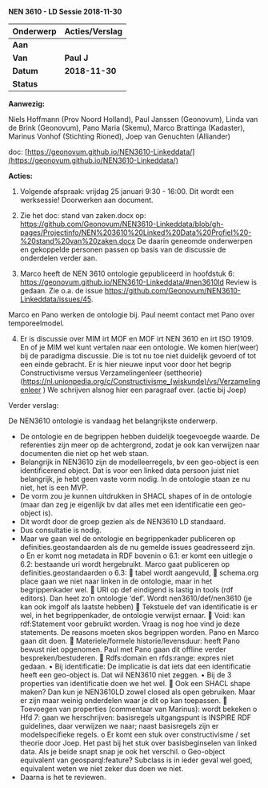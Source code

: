 ﻿**NEN 3610 - LD Sessie 2018-11-30**

| **Onderwerp** | **Acties/Verslag** |
| --- | --- |
| **Aan** |   |
| **Van** | **Paul J** |
| **Datum** | **2018-11-30** |
| **Status** |   |

**Aanwezig:**

Niels Hoffmann (Prov Noord Holland), Paul Janssen (Geonovum), Linda van de Brink (Geonovum), Pano Maria (Skemu), Marco Brattinga (Kadaster), Marinus Vonhof (Stichting Rioned), Joep van Genuchten (Alliander)

doc: [https://geonovum.github.io/NEN3610-Linkeddata/](https://geonovum.github.io/NEN3610-Linkeddata/)



**Acties:**

1) Volgende afspraak: vrijdag 25 januari 9:30 - 16:00. Dit wordt een werksessie! Doorwerken aan document.

2) Zie het doc: stand van zaken.docx op: https://github.com/Geonovum/NEN3610-Linkeddata/blob/gh-pages/Projectinfo/NEN%203610%20Linked%20Data%20Profiel%20-%20stand%20van%20zaken.docx
De daarin geneomde onderwerpen en gekoppelde personen passen op basis van de discussie de onderdelen verder aan.

3) Marco heeft de NEN 3610 ontologie gepubliceerd in hoofdstuk 6: https://geonovum.github.io/NEN3610-Linkeddata/#nen3610ld
Review is gedaan. Zie o.a. de issue https://github.com/Geonovum/NEN3610-Linkeddata/issues/45.

Marco en Pano werken de ontologie bij. Paul neemt contact met Pano over temporeelmodel.

4) Er is discussie over MIM irt MOF en MOF irt NEN 3610 en irt ISO 19109. En of je MIM wel kunt vertalen naar een ontologie. We komen hier(weer) bij de paradigma discussie. Die is tot nu toe niet duidelijk gevoerd of tot een einde gebracht. Er is hier nieuwe input voor door het begrip Constructivisme versus Verzamelingenleer (settheorie) (https://nl.unionpedia.org/c/Constructivisme_(wiskunde)/vs/Verzamelingenleer ) We schrijven alsnog hier een paragraaf over. (actie bij Joep)



Verder verslag:

De NEN3610 ontologie is vandaag het belangrijkste onderwerp.
-	De ontologie en de begrippen hebben duidelijk toegevoegde waarde. De referenties zijn meer op de achtergrond, zodat je ook kan verwijzen naar documenten 	die niet op het web staan. 
-	Belangrijk in NEN3610 zijn de modelleerregels, bv een geo-object is een identificerend object. Dat is voor een linked data persoon juist niet belangrijk, je hebt geen vaste vorm nodig. In de ontologie staan ze nu niet, het is een MVP. 
-	De vorm zou je kunnen uitdrukken in SHACL shapes of in de ontologie (maar dan zeg je eigenlijk bv dat alles met een identificatie een geo-object is). 
-	Dit wordt door de groep gezien als de NEN3610 LD standaard. 
-	Dus consultatie is nodig. 
-	Maar we gaan wel de ontologie en begrippenkader publiceren op definities.geostandaarden als de nu gemelde issues geadresseerd zijn. 
	o	En er komt nog metadata in RDF bovenin
	o	6.1: er komt een uitlegje
	o	6.2: bestaande uri wordt hergebruikt. Marco gaat publiceren op definities.geostandaarden
	o	6.3: 
			tabel wordt aangevuld, 
			schema.org place gaan we niet naar linken in de ontologie, maar in het begrippenkader wel. 
			URI op def eindigend is lastig in tools (rdf editors). Dan heet zo’n ontologie ‘def’. Wordt nen3610/def/nen3610 (je kan ook imgolf als laatste hebben)
			Tekstuele def van identificatie is er wel, in het begrippenkader, de ontologie verwijst ernaar.
			Void: kan rdf:Statement voor gebruikt worden. Vraag is nog hoe vind je deze statements. De reasons moeten skos begrippen worden. Pano en Marco gaan dit doen. 
			Materiele/formele historie/levensduur: heeft Pano bewust niet opgenomen. Paul met Pano gaan dit offline verder bespreken/bestuderen. 
			Rdfs:domain en rfds:range: expres niet gedaan. 
			•	Bij identificatie: De implicatie is dat iets dat een identificatie heeft een geo-object is. Dat wil NEN3610 niet zeggen. 
			•	Bij de 3 properties van identificatie doen we het wel.
			Ook een SHACL shape maken? Dan kun je NEN3610LD zowel closed als open gebruiken. Maar er zijn maar weinig onderdelen waar je dit op kan toepassen.
			Toevoegen van properties (commentaar van Marinus): wordt bekeken 
	o	Hfd 7: gaan we herschrijven: basisregels uitgangspunt is INSPIRE RDF guidelines, daar verwijzen we naar; naast basisregels zijn er modelspecifieke regels. 
	o	Er komt een stuk over constructivisme / set theorie door Joep. Het past bij het stuk over basisbeginselen van linked data. Als je beide snapt snap je ook het verschil.
	o	Geo-object equivalent van geosparql:feature? Subclass is in ieder geval wel goed, equivalent weten we niet zeker dus doen we niet. 
-	Daarna is het te reviewen. 